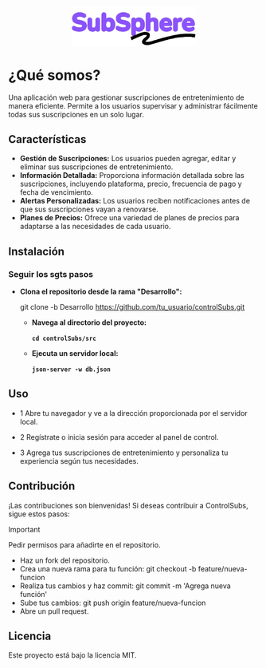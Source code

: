 <p align="center">
  <a href="http://127.0.0.1:5501/src/index.html" target="blank">
    <img src="./src/img/go.png" width="250" alt="SubSphere Logo" />
  </a>
</p>


# ¿Qué somos?

Una aplicación web para gestionar suscripciones de entretenimiento de manera eficiente. Permite a los usuarios supervisar y administrar fácilmente todas sus suscripciones en un solo lugar.

## Características

- **Gestión de Suscripciones:** Los usuarios pueden agregar, editar y eliminar sus suscripciones de entretenimiento.
- **Información Detallada:** Proporciona información detallada sobre las suscripciones, incluyendo plataforma, precio, frecuencia de pago y fecha de vencimiento.
- **Alertas Personalizadas:** Los usuarios reciben notificaciones antes de que sus suscripciones vayan a renovarse.
- **Planes de Precios:** Ofrece una variedad de planes de precios para adaptarse a las necesidades de cada usuario.

## Instalación

### Seguir los sgts pasos

- **Clona el repositorio desde la rama "Desarrollo":**
    
    git clone -b Desarrollo https://github.com/tu_usuario/controlSubs.git


    - **Navega al directorio del proyecto:**

        **```cd controlSubs/src```**

    - **Ejecuta un servidor local:**

        **```json-server -w db.json```**

## Uso

- 1 Abre tu navegador y ve a la dirección proporcionada por el servidor local.

- 2 Regístrate o inicia sesión para acceder al panel de control.

- 3 Agrega tus suscripciones de entretenimiento y personaliza tu experiencia según tus necesidades.

## Contribución

¡Las contribuciones son bienvenidas! Si deseas contribuir a ControlSubs, sigue estos pasos:

> [!IMPORTANT] 
> Pedir permisos para añadirte en el repositorio.


- Haz un fork del repositorio.
- Crea una nueva rama para tu función: git checkout -b feature/nueva-funcion
- Realiza tus cambios y haz commit: git commit -m 'Agrega nueva función'
- Sube tus cambios: git push origin feature/nueva-funcion
- Abre un pull request.


## Licencia
 Este proyecto está bajo la licencia MIT.